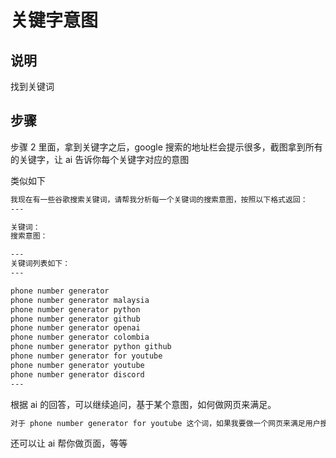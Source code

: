 # 关键字意图

## 说明

找到关键词

## 步骤

步骤 2 里面，拿到关键字之后，google 搜索的地址栏会提示很多，截图拿到所有的关键字，让 ai 告诉你每个关键字对应的意图

类似如下

```sh
我现在有一些谷歌搜索关键词，请帮我分析每一个关键词的搜索意图，按照以下格式返回：
---

关键词：
搜索意图：

---
关键词列表如下：
---

phone number generator
phone number generator malaysia
phone number generator python
phone number generator github
phone number generator openai
phone number generator colombia
phone number generator python github
phone number generator for youtube
phone number generator youtube
phone number generator discord
---

```

根据 ai 的回答，可以继续追问，基于某个意图，如何做网页来满足。

```sh
对于 phone number generator for youtube 这个词，如果我要做一个网页来满足用户搜索需求，你有什么建议吗？
```

还可以让 ai 帮你做页面，等等
